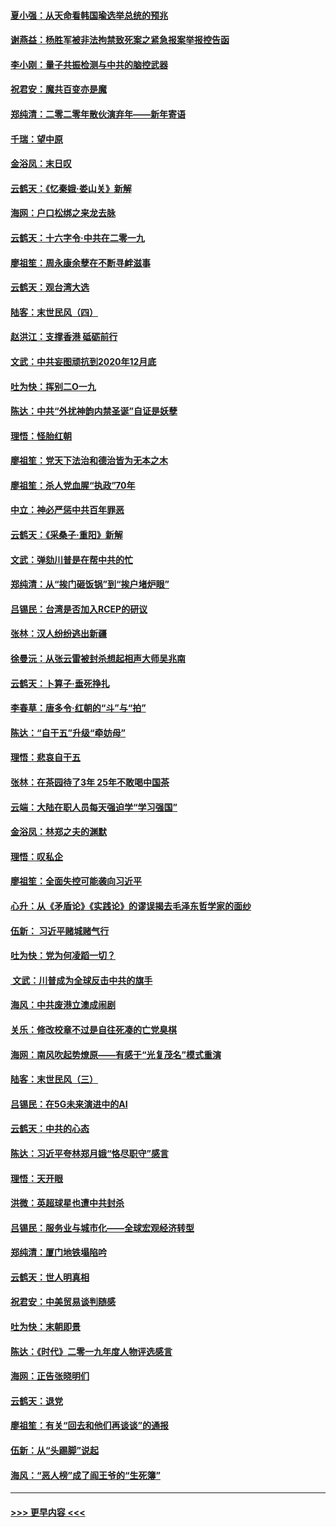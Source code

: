 #### [夏小强：从天命看韩国瑜选举总统的预兆](../pages/nsc993/n11756696.md?t=12311522) 
#### [谢燕益：杨胜军被非法拘禁致死案之紧急报案举报控告函](../pages/nsc993/n11756134.md?t=12311522) 
#### [李小刚：量子共振检测与中共的脑控武器](../pages/nsc993/n11754518.md?t=12311522) 
#### [祝君安：魔共百变亦是魔](../pages/nsc993/n11754469.md?t=12311522) 
#### [郑纯清：二零二零年散伙演弃年——新年寄语](../pages/nsc993/n11754195.md?t=12311522) 
#### [千瑞：望中原](../pages/nsc993/n11754159.md?t=12311522) 
#### [金浴凤：末日叹](../pages/nsc993/n11752359.md?t=12311522) 
#### [云鹤天：《忆秦娥‧娄山关》新解](../pages/nsc993/n11752348.md?t=12311522) 
#### [海网：户口松绑之来龙去脉](../pages/nsc993/n11752328.md?t=12311522) 
#### [云鹤天：十六字令‧中共在二零一九](../pages/nsc993/n11752305.md?t=12311522) 
#### [廖祖笙：周永康余孽在不断寻衅滋事](../pages/nsc993/n11751013.md?t=12311522) 
#### [云鹤天：观台湾大选](../pages/nsc993/n11751007.md?t=12311522) 
#### [陆客：末世民风（四）](../pages/nsc993/n11749203.md?t=12311522) 
#### [赵洪江：支撑香港 砥砺前行](../pages/nsc993/n11748482.md?t=12311522) 
#### [文武：中共妄图顽抗到2020年12月底](../pages/nsc993/n11748446.md?t=12311522) 
#### [吐为快：挥别二O一九](../pages/nsc993/n11748411.md?t=12311522) 
#### [陈达：中共“外扰神韵内禁圣诞”自证是妖孽](../pages/nsc993/n11748226.md?t=12311522) 
#### [理悟：怪胎红朝](../pages/nsc993/n11748206.md?t=12311522) 
#### [廖祖笙：党天下法治和德治皆为无本之木](../pages/nsc993/n11748135.md?t=12311522) 
#### [廖祖笙：杀人党血腥“执政”70年](../pages/nsc993/n11745144.md?t=12311522) 
#### [中立：神必严惩中共百年罪恶](../pages/nsc993/n11744970.md?t=12311522) 
#### [云鹤天：《采桑子‧重阳》新解](../pages/nsc993/n11744948.md?t=12311522) 
#### [文武：弹劾川普是在帮中共的忙](../pages/nsc993/n11744758.md?t=12311522) 
#### [郑纯清：从“挨门砸饭锅”到“挨户堵炉眼”](../pages/nsc993/n11744745.md?t=12311522) 
#### [吕锡民：台湾是否加入RCEP的研议](../pages/nsc993/n11744701.md?t=12311522) 
#### [张林：汉人纷纷逃出新疆](../pages/nsc993/n11743530.md?t=12311522) 
#### [徐曼沅：从张云雷被封杀想起相声大师吴兆南](../pages/nsc993/n11741816.md?t=12311522) 
#### [云鹤天：卜算子‧垂死挣扎](../pages/nsc993/n11739956.md?t=12311522) 
#### [李春草：唐多令‧红朝的“斗”与“拍”](../pages/nsc993/n11739830.md?t=12311522) 
#### [陈达：“自干五”升级“牵妨母”](../pages/nsc993/n11739724.md?t=12311522) 
#### [理悟：悲哀自干五](../pages/nsc993/n11739547.md?t=12311522) 
#### [张林：在茶园待了3年 25年不敢喝中国茶](../pages/nsc993/n11739240.md?t=12311522) 
#### [云端：大陆在职人员每天强迫学“学习强国”](../pages/nsc993/n11738735.md?t=12311522) 
#### [金浴凤：林郑之夫的渊默](../pages/nsc993/n11737735.md?t=12311522) 
#### [理悟：叹私企](../pages/nsc993/n11737715.md?t=12311522) 
#### [廖祖笙：全面失控可能袭向习近平](../pages/nsc993/n11737704.md?t=12311522) 
#### [心升：从《矛盾论》《实践论》的谬误揭去毛泽东哲学家的面纱](../pages/nsc993/n11736962.md?t=12311522) 
#### [伍新： 习近平赌城赌气行](../pages/nsc993/n11736929.md?t=12311522) 
#### [吐为快：党为何凌蹈一切？](../pages/nsc993/n11736915.md?t=12311522) 
#### [ 文武：川普成为全球反击中共的旗手](../pages/nsc993/n11736882.md?t=12311522) 
#### [海风：中共废港立澳成闹剧](../pages/nsc993/n11735857.md?t=12311522) 
#### [关乐：修改校章不过是自往死凑的亡党臭棋](../pages/nsc993/n11735097.md?t=12311522) 
#### [海网：南风吹起势燎原——有感于“光复茂名”模式重演](../pages/nsc993/n11732308.md?t=12311522) 
#### [陆客：末世民风（三）](../pages/nsc993/n11732211.md?t=12311522) 
#### [吕锡民：在5G未来演进中的AI](../pages/nsc993/n11730010.md?t=12311522) 
#### [云鹤天：中共的心态](../pages/nsc993/n11729906.md?t=12311522) 
#### [陈达：习近平夸林郑月娥“恪尽职守”感言](../pages/nsc993/n11729881.md?t=12311522) 
#### [理悟：天开眼](../pages/nsc993/n11729699.md?t=12311522) 
#### [洪微：英超球星也遭中共封杀](../pages/nsc993/n11727243.md?t=12311522) 
#### [吕锡民：服务业与城市化——全球宏观经济转型](../pages/nsc993/n11725845.md?t=12311522) 
#### [郑纯清：厦门地铁塌陷吟](../pages/nsc993/n11725813.md?t=12311522) 
#### [云鹤天：世人明真相](../pages/nsc993/n11725621.md?t=12311522) 
#### [祝君安：中美贸易谈判随感](../pages/nsc993/n11725609.md?t=12311522) 
#### [吐为快：末朝即景](../pages/nsc993/n11723365.md?t=12311522) 
#### [陈达：《时代》二零一九年度人物评选感言](../pages/nsc993/n11723337.md?t=12311522) 
#### [海网：正告张晓明们](../pages/nsc993/n11723228.md?t=12311522) 
#### [云鹤天：退党](../pages/nsc993/n11723056.md?t=12311522) 
#### [廖祖笙：有关“回去和他们再谈谈”的通报](../pages/nsc993/n11722442.md?t=12311522) 
#### [伍新：从“头踢脚”说起](../pages/nsc993/n11722429.md?t=12311522) 
#### [海风：“恶人榜”成了阎王爷的“生死簿”](../pages/nsc993/n11722272.md?t=12311522) 

----
#### [ >>> 更早内容 <<< ](../indexes/nsc993-earlier.md)
